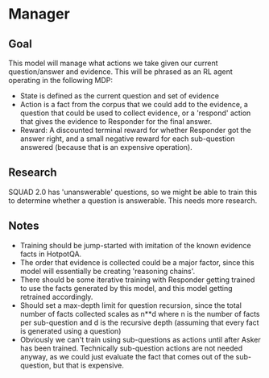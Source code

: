 # Manager

## Goal

This model will manage what actions we take given our current question/answer and evidence. This will be phrased as an RL agent operating in the following MDP:
 - State is defined as the current question and set of evidence
 - Action is a fact from the corpus that we could add to the evidence, a question that could be used to collect evidence, or a 'respond' action that gives the evidence to Responder for the final answer.
 - Reward: A discounted terminal reward for whether Responder got the answer right, and a small negative reward for each sub-question answered (because that is an expensive operation).
 
 ## Research
 
 SQUAD 2.0 has 'unanswerable' questions, so we might be able to train this to determine whether a question is answerable. This needs more research.
 
 ## Notes
 
  - Training should be jump-started with imitation of the known evidence facts in HotpotQA.
  - The order that evidence is collected could be a major factor, since this model will essentially be creating 'reasoning chains'.
  - There should be some iterative training with Responder getting trained to use the facts generated by this model, and this model getting retrained accordingly.
  - Should set a max-depth limit for question recursion, since the total number of facts collected scales as n**d where n is the number of facts per sub-question and d is the recursive depth (assuming that every fact is generated using a question)
  - Obviously we can't train using sub-questions as actions until after Asker has been trained. Technically sub-question actions are not needed anyway, as we could just evaluate the fact that comes out of the sub-question, but that is expensive.
